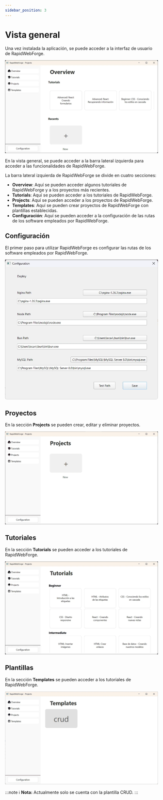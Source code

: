 ```yaml
---
sidebar_position: 3
---
```


# Vista general

Una vez instalada la aplicación, se puede acceder a la interfaz de usuario de RapidWebForge.

![Vista general de RapidWebForge](../../src/assets/img/webp/overview.webp)

En la vista general, se puede acceder a la barra lateral izquierda para acceder a las funcionalidades de RapidWebForge.

La barra lateral izquierda de RapidWebForge se divide en cuatro secciones:

- **Overview**: Aquí se pueden acceder algunos tutoriales de RapidWebForge y a los proyectos más recientes.
- **Tutorials**: Aquí se pueden acceder a los tutoriales de RapidWebForge.
- **Projects**: Aquí se pueden acceder a los proyectos de RapidWebForge.
- **Templates**: Aquí se pueden crear proyectos de RapidWebForge con plantillas establecidas.
- **Configuración**: Aquí se pueden acceder a la configuración de las rutas de los software empleados por RapidWebForge.

## Configuración

El primer paso para utilizar RapidWebForge es configurar las rutas de los software empleados por RapidWebForge.

![Configuración de RapidWebForge](../../src/assets/img/webp/configuration.webp)

## Proyectos

En la sección **Projects** se pueden crear, editar y eliminar proyectos.

![Proyectos de RapidWebForge](../../src/assets/img/webp/projects.webp)

## Tutoriales

En la sección **Tutorials** se pueden acceder a los tutoriales de RapidWebForge.

![Tutoriales de RapidWebForge](../../src/assets/img/webp/tutorials.webp)

## Plantillas

En la sección **Templates** se pueden acceder a los tutoriales de RapidWebForge.

![Tutoriales de RapidWebForge](../../src/assets/img/webp/templates.webp)

:::note
ℹ️ **Nota:** Actualmente solo se cuenta con la plantilla CRUD.
:::